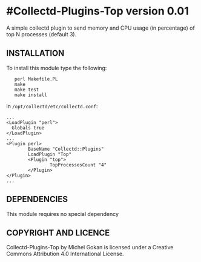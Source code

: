 #Collectd-Plugins-Top version 0.01
=================================

A simple collectd plugin to send memory and CPU usage (in percentage) of top N processes (default 3).

## INSTALLATION

To install this module type the following:

````
   perl Makefile.PL
   make
   make test
   make install
````

in `/opt/collectd/etc/collectd.conf`:

````
...
<LoadPlugin "perl">
  Globals true
</LoadPlugin>
...
<Plugin perl>
        BaseName "Collectd::Plugins"
        LoadPlugin "Top"
        <Plugin "top">
                TopProcessesCount "4"
        </Plugin>
</Plugin>
...
````

## DEPENDENCIES

This module requires no special dependency

## COPYRIGHT AND LICENCE

Collectd-Plugins-Top by Michel Gokan is licensed under a Creative Commons Attribution 4.0 International License.
